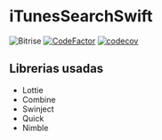 # iTunesSearchSwift

![Bitrise](https://app.bitrise.io/app/da713d57c78a24f4/status.svg?token=wXxirhkCQA3T2tEKHMmvwA&branch=master) [![CodeFactor](https://www.codefactor.io/repository/github/transmigrado/itunessearchswift/badge)](https://www.codefactor.io/repository/github/transmigrado/itunessearchswift) [![codecov](https://codecov.io/gh/Transmigrado/iTunesSearchSwift/branch/master/graph/badge.svg)](https://codecov.io/gh/Transmigrado/iTunesSearchSwift)

## Librerias usadas

- Lottie
- Combine
- Swinject
- Quick
- Nimble